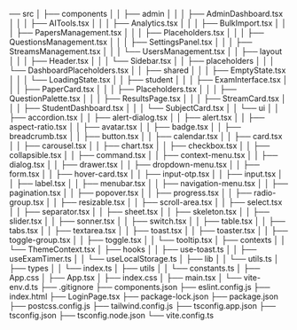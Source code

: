 ── src
│   ├── components
│   │   ├── admin
│   │   │   ├── AdminDashboard.tsx
│   │   │   ├── AITools.tsx
│   │   │   ├── Analytics.tsx
│   │   │   ├── BulkImport.tsx
│   │   │   ├── PapersManagement.tsx
│   │   │   ├── Placeholders.tsx
│   │   │   ├── QuestionsManagement.tsx
│   │   │   ├── SettingsPanel.tsx
│   │   │   ├── StreamsManagement.tsx
│   │   │   └── UsersManagement.tsx
│   │   ├── layout
│   │   │   ├── Header.tsx
│   │   │   └── Sidebar.tsx
│   │   ├── placeholders
│   │   │   └── DashboardPlaceholders.tsx
│   │   ├── shared
│   │   │   ├── EmptyState.tsx
│   │   │   └── LoadingState.tsx
│   │   ├── student
│   │   │   ├── ExamInterface.tsx
│   │   │   ├── PaperCard.tsx
│   │   │   ├── Placeholders.tsx
│   │   │   ├── QuestionPalette.tsx
│   │   │   ├── ResultsPage.tsx
│   │   │   ├── StreamCard.tsx
│   │   │   ├── StudentDashboard.tsx
│   │   │   └── SubjectCard.tsx
│   │   └── ui
│   │       ├── accordion.tsx
│   │       ├── alert-dialog.tsx
│   │       ├── alert.tsx
│   │       ├── aspect-ratio.tsx
│   │       ├── avatar.tsx
│   │       ├── badge.tsx
│   │       ├── breadcrumb.tsx
│   │       ├── button.tsx
│   │       ├── calendar.tsx
│   │       ├── card.tsx
│   │       ├── carousel.tsx
│   │       ├── chart.tsx
│   │       ├── checkbox.tsx
│   │       ├── collapsible.tsx
│   │       ├── command.tsx
│   │       ├── context-menu.tsx
│   │       ├── dialog.tsx
│   │       ├── drawer.tsx
│   │       ├── dropdown-menu.tsx
│   │       ├── form.tsx
│   │       ├── hover-card.tsx
│   │       ├── input-otp.tsx
│   │       ├── input.tsx
│   │       ├── label.tsx
│   │       ├── menubar.tsx
│   │       ├── navigation-menu.tsx
│   │       ├── pagination.tsx
│   │       ├── popover.tsx
│   │       ├── progress.tsx
│   │       ├── radio-group.tsx
│   │       ├── resizable.tsx
│   │       ├── scroll-area.tsx
│   │       ├── select.tsx
│   │       ├── separator.tsx
│   │       ├── sheet.tsx
│   │       ├── skeleton.tsx
│   │       ├── slider.tsx
│   │       ├── sonner.tsx
│   │       ├── switch.tsx
│   │       ├── table.tsx
│   │       ├── tabs.tsx
│   │       ├── textarea.tsx
│   │       ├── toast.tsx
│   │       ├── toaster.tsx
│   │       ├── toggle-group.tsx
│   │       ├── toggle.tsx
│   │       └── tooltip.tsx
│   ├── contexts
│   │   └── ThemeContext.tsx
│   ├── hooks
│   │   ├── use-toast.ts
│   │   ├── useExamTimer.ts
│   │   └── useLocalStorage.ts
│   ├── lib
│   │   └── utils.ts
│   ├── types
│   │   └── index.ts
│   ├── utils
│   │   └── constants.ts
│   ├── App.css
│   ├── App.tsx
│   ├── index.css
│   ├── main.tsx
│   └── vite-env.d.ts
├── .gitignore
├── components.json
├── eslint.config.js
├── index.html
├── LoginPage.tsx
├── package-lock.json
├── package.json
├── postcss.config.js
├── tailwind.config.js
├── tsconfig.app.json
├── tsconfig.json
├── tsconfig.node.json
└── vite.config.ts